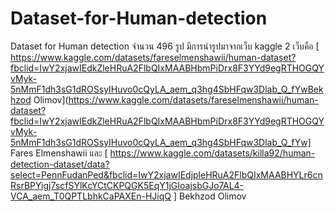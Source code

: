 # Dataset-for-Human-detection
Dataset for Human detection จำนวน 496 รูป
มีการนำรูปมาจากเว็บ kaggle 2 เว็บคือ
[ https://www.kaggle.com/datasets/fareselmenshawii/human-dataset?fbclid=IwY2xjawIEdkZleHRuA2FlbQIxMAABHbmPiDrx8F3YYd9egRTHOGQYvMyk-5nMmF1dh3sG1dROSsyIHuvo0cQyLA_aem_q3hg4SbHFqw3Dlab_Q_fYwBekhzod Olimov](https://www.kaggle.com/datasets/fareselmenshawii/human-dataset?fbclid=IwY2xjawIEdkZleHRuA2FlbQIxMAABHbmPiDrx8F3YYd9egRTHOGQYvMyk-5nMmF1dh3sG1dROSsyIHuvo0cQyLA_aem_q3hg4SbHFqw3Dlab_Q_fYw] Fares Elmenshawii
และ
[ https://www.kaggle.com/datasets/killa92/human-detection-dataset/data?select=PennFudanPed&fbclid=IwY2xjawIEdjpleHRuA2FlbQIxMAABHYLr6cnRsrBPYigj7scfSYlKcYCtCKPQGK5EqY1jGIoajsbGJo7AL4-VCA_aem_T0QPTLbhkCaPAXEn-HJiqQ ]  Bekhzod Olimov
